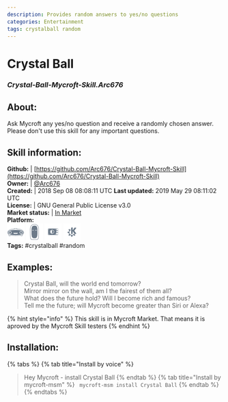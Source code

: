 ```yaml
--- 
description: Provides random answers to yes/no questions
categories: Entertainment   
tags: crystalball random   
---
```


# Crystal Ball  
### _Crystal-Ball-Mycroft-Skill.Arc676_  
## About:  
Ask Mycroft any yes/no question and receive a randomly chosen answer.
Please don't use this skill for any important questions.

## Skill information:  
**Github:** | [https://github.com/Arc676/Crystal-Ball-Mycroft-Skill](https://github.com/Arc676/Crystal-Ball-Mycroft-Skill)  
**Owner:** | [@Arc676](https://github.com/Arc676)  
**Created:** | 2018 Sep 08 08:08:11 UTC  **Last updated:** 2019 May 29 08:11:02 UTC  
**License:** | GNU General Public License v3.0  
**Market status:** | [In Market](https://market.mycroft.ai/skill/skill-crystal-ball)  
**Platform:**  
 ![](../.gitbook/assets/mark-1-icon.png)  ![](../.gitbook/assets/mark-2-icon.png)  ![](../.gitbook/assets/picroft-icon.png)  ![](../.gitbook/assets/kde.png)   
**Tags:** \#crystalball \#random   
## Examples:  
> Crystal Ball, will the world end tomorrow?  
> Mirror mirror on the wall, am I the fairest of them all?  
> What does the future hold? Will I become rich and famous?  
> Tell me the future; will Mycroft become greater than Siri or Alexa?  
  
{% hint style="info" %}
This skill is in Mycroft Market. That means it is aproved by the Mycroft Skill testers
{% endhint %}
    
## Installation:  
{% tabs %}
{% tab title="Install by voice" %}
> Hey Mycroft - install Crystal Ball
{% endtab %}
  {% tab title="Install by mycroft-msm" %}
``` mycroft-msm install Crystal Ball```
{% endtab %}
  {% endtabs %}
  